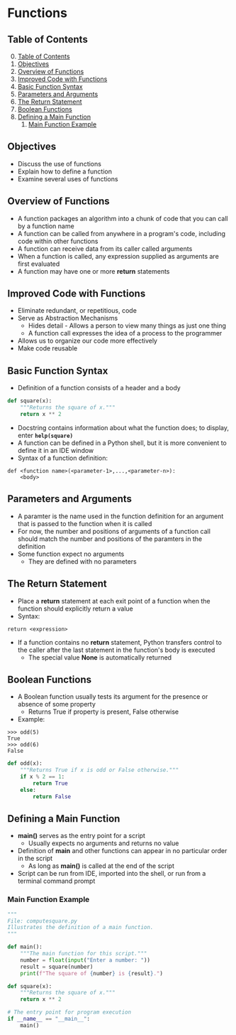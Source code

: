 # Functions

## Table of Contents

0. [Table of Contents](#table-of-contents)
1. [Objectives](#objectives)
2. [Overview of Functions](#overview-of-functions)
3. [Improved Code with Functions](#improved-code-with-functions)
4. [Basic Function Syntax](#basic-function-syntax)
5. [Parameters and Arguments](#parameters-and-arguments)
6. [The Return Statement](#the-return-statement)
7. [Boolean Functions](#boolean-functions)
8. [Defining a Main Function](#defining-a-main-function)
    1. [Main Function Example](#main-function-example)

## Objectives

- Discuss the use of functions
- Explain how to define a function
- Examine several uses of functions

## Overview of Functions

- A function packages an algorithm into a chunk of code that you can call by a function name
- A function can be called from anywhere in a program's code, including code within other functions
- A function can receive data from its caller called arguments
- When a function is called, any expression supplied as arguments are first evaluated
- A function may have one or more **return** statements

## Improved Code with Functions

- Eliminate redundant, or repetitious, code
- Serve as Abstraction Mechanisms
    - Hides detail - Allows a person to view many things as just one thing
    - A function call expresses the idea of a process to the programmer
- Allows us to organize our code more effectively
- Make code reusable

## Basic Function Syntax

- Definition of a function consists of a header and a body
```python
def square(x):
    """Returns the square of x."""
    return x ** 2
```
- Docstring contains information about what the function does; to display, enter **`help(square)`**
- A function can be defined in a Python shell, but it is more convenient to define it in an IDE window
- Syntax of a function definition: 
```text
def <function name>(<parameter-1>,...,<parameter-n>):
    <body>
```

## Parameters and Arguments

- A paramter is the name used in the function definition for an argument that is passed to the function when it is called
- For now, the number and positions of arguments of a function call should match the number and positions of the paramters in the definition
- Some function expect no arguments
    - They are defined with no parameters

## The Return Statement

- Place a **return** statement at each exit point of a function when the function should explicitly return a value
- Syntax:
```text
return <expression>
```
- If a function contains no **return** statement, Python transfers control to the caller after the last statement in the function's body is executed
    - The special value **None** is automatically returned

## Boolean Functions

- A Boolean function usually tests its argument for the presence or absence of some property
    - Returns True if property is present, False otherwise
- Example:
```shell
>>> odd(5)
True
>>> odd(6)
False
```
```python
def odd(x):
    """Returns True if x is odd or False otherwise."""
    if x % 2 == 1:
        return True
    else:
        return False
```

## Defining a Main Function

- **main()** serves as the entry point for a script
    - Usually expects no arguments and returns no value
- Definition of **main** and other functions can appear in no particular order in the script
    - As long as **main()** is called at the end of the script
- Script can be run from IDE, imported into the shell, or run from a terminal command prompt

### Main Function Example

```python
"""
File: computesquare.py
Illustrates the definition of a main function.
"""

def main():
    """The main function for this script."""
    number = float(input("Enter a number: "))
    result = square(number)
    print(f"The square of {number} is {result}.")

def square(x):
    """Returns the square of x."""
    return x ** 2

# The entry point for program execution
if __name__ == "__main__":
    main()
```
